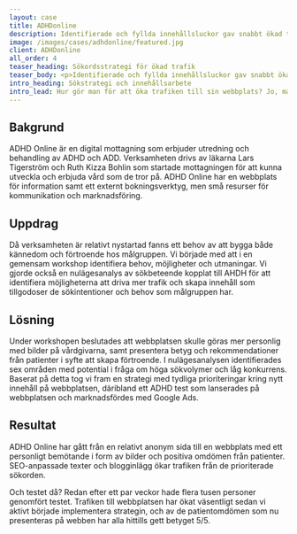 ```yaml
---
layout: case
title: ADHDonline
description: Identifierade och fyllda innehållsluckor gav snabbt ökad trafik.
image: /images/cases/adhdonline/featured.jpg
client: ADHDonline
all_order: 4
teaser_heading: Sökordsstrategi för ökad trafik
teaser_body: <p>Identifierade och fyllda innehållsluckor gav snabbt ökad trafik.</p>
intro_heading: Sökstrategi och innehållsarbete 
intro_lead: Hur gör man för att öka trafiken till sin webbplats? Jo, man identifierar innehållsluckor, arbetar fram en sökstrategi och anpassar sedan sitt innehåll så att det bättre möter det målgruppen faktiskt söker på.  
---
```


## Bakgrund
ADHD Online är en digital mottagning som erbjuder utredning och behandling av ADHD och ADD. Verksamheten drivs av läkarna Lars Tigerström och Ruth Kizza Bohlin som startade mottagningen för att kunna utveckla och erbjuda vård som de tror på. ADHD Online har en webbplats för information samt ett externt bokningsverktyg, men små resurser för kommunikation och marknadsföring.

## Uppdrag
Då verksamheten är relativt nystartad fanns ett behov av att bygga både kännedom och förtroende hos målgruppen. Vi började med att i en gemensam workshop identifiera behov, möjligheter och utmaningar. Vi gjorde också en nulägesanalys av sökbeteende kopplat till AHDH för att identifiera möjligheterna att driva mer trafik och skapa innehåll som tillgodoser de sökintentioner och behov som målgruppen har. 

## Lösning
Under workshopen beslutades att webbplatsen skulle göras mer personlig med bilder på vårdgivarna, samt presentera betyg och rekommendationer från patienter i syfte att skapa förtroende. I nulägesanalysen identifierades sex områden med potential i fråga om höga sökvolymer och låg konkurrens. Baserat på detta tog vi fram en strategi med tydliga prioriteringar kring nytt innehåll på webbplatsen, däribland ett ADHD test som lanserades på webbplatsen och marknadsfördes med Google Ads. 

## Resultat 
ADHD Online har gått från en relativt anonym sida till en webbplats med ett personligt bemötande i form av bilder och positiva omdömen från patienter. SEO-anpassade texter och blogginlägg ökar trafiken från de prioriterade sökorden.

Och testet då? Redan efter ett par veckor hade flera tusen personer genomfört testet. 
Trafiken till webbplatsen har ökat väsentligt sedan vi aktivt började implementera strategin, och av de patientomdömen som nu presenteras på webben har alla hittills gett betyget 5/5. 

